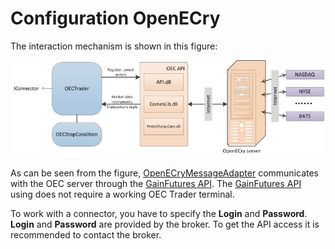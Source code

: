 # Configuration OpenECry

The interaction mechanism is shown in this figure: 

![OECTrader](../images/OECTrader.png)

As can be seen from the figure, [OpenECryMessageAdapter](../api/StockSharp.OpenECry.OpenECryMessageAdapter.html) communicates with the OEC server through the [GainFutures API](https://gainfutures.com/gainfuturesapi). The [GainFutures API](https://gainfutures.com/gainfuturesapi) using does not require a working OEC Trader terminal.

To work with a connector, you have to specify the **Login** and **Password**. **Login** and **Password** are provided by the broker. To get the API access it is recommended to contact the broker.
